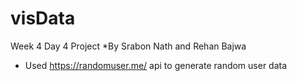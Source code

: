 # visData
Week 4 Day 4 Project
*By Srabon Nath and Rehan Bajwa
- Used https://randomuser.me/ api to generate random user data
